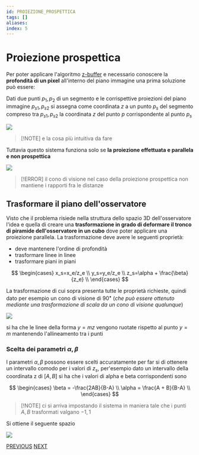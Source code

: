 ```yaml
---
id: PROIEZIONE_PROSPETTICA
tags: []
aliases:
index: 5
---
```


# Proiezione prospettica

Per poter applicare l'algoritmo [z-buffer](real_time_rendering.md#ALGORITMO%20Z-BUFFER) e necessario conoscere la **profondità di un pixel** all'interno del piano immagine una prima soluzione può essere:

Dati due punti $p_1,p_2$ di un segmento e le corrispettive proiezioni del piano immagine $p_{s1},p_{s2}$ si assegna come coordinata $z$ a un punto $p_s$ del segmento compreso tra $p_{s1},p_{s2}$ la coordinata $z$ del punto $p$ corrispondente al punto $p_s$

![](computer_graphics/Pasted%20image%2020241214181040.png)

>[!NOTE] e la cosa più intuitiva da fare

Tuttavia questo sistema funziona solo se **la proiezione effettuata e parallela e non prospettica**

![](computer_graphics/Pasted%20image%2020241214181235.png)

>[!ERROR] il cono di visione nel caso della proiezione prospettica non mantiene i rapporti fra le distanze

## Trasformare il piano dell'osservatore

Visto che il problema risiede nella struttura dello spazio 3D dell'osservatore l'idea e quella di creare una **trasformazione in grado di deformare il tronco di piramide dell'osservatore in un cubo** dove poter applicare una proiezione parallela.
La trasformazione deve avere le seguenti proprietà:

- deve mantenere l'ordine di profondità
- trasformare linee in linee
- trasformare piani in piani

$$
\begin{cases}
x_s=x_e/z_e \\
y_s=y_e/z_e \\
z_s=\alpha + \frac{\beta}{z_e} \\
\end{cases}
$$

La trasformazione di cui sopra presenta tutte le proprietà richieste, quindi dato per esempio un cono di visione di $90^{\bullet}$   (*che può essere ottenuto mediante una trasformazione di scala da un cono di visione qualunque*)

![](computer_graphics/Pasted%20image%2020241217124618.png)

si ha che le linee della forma $y=mz$ vengono ruotate rispetto al punto $y=m$ mantenendo l'allineamento tra i punti

### Scelta dei parametri $\alpha,\beta$

I parametri $\alpha,\beta$ possono essere scelti accuratamente per far si di ottenere un intervallo comodo per i valori di $z_s$, per'esempio dato un intervallo della coordinata z di $[A,B]$ si ha che i valori di alpha e beta corrispondenti sono

$$
\begin{cases}
\beta = -\frac{2AB}{B-A} \\
\alpha = \frac{A + B}{B-A} \\
\end{cases}
$$

>[!NOTE] ci si arriva impostando il sistema in maniera tale che i punti $A,B$ trasformati valgano $-1,1$

Si ottiene il seguente spazio

![](computer_graphics/Pasted%20image%2020241217130133.png)

[PREVIOUS](pages/algoritmi_rasterizzazione.md) [NEXT](pages/clipping.md)
